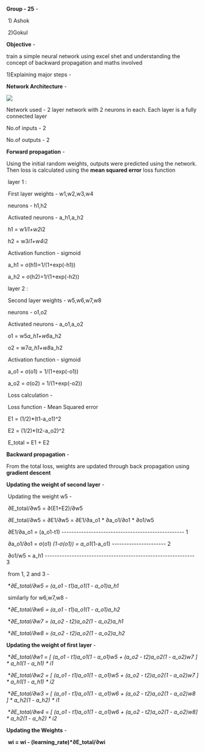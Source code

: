 **Group - 25** - 

​		1) Ashok

​		2)Gokul



**Objective** - 

train a simple neural network using excel shet and understanding the concept of backward propagation and maths involved 

1)Explaining major steps - 



**Network Architecture** -

![](https://drive.google.com/file/d/1bKfADL6pJVjson-UqSoFEmBvLfrPz6qy/view?usp=sharing)

Network used - 2 layer network with 2 neurons in each. Each layer is a fully connected layer



No.of inputs - 2

No.of outputs - 2



**Forward propagation** - 

Using the initial random weights, outputs were predicted using the network. Then loss is calculated using the **mean squared error** loss function

​	layer 1 :

​			First layer weights - w1,w2,w3,w4

​			neurons - h1,h2

​			Activated neurons - a_h1,a_h2

​			h1 = w1*i1+w2*i2

​			h2 = w3*i1+w4*i2

​			Activation function - sigmoid

​			a_h1 = σ(h1)=1/(1+exp(-h1))

​			a_h2 = σ(h2)=1/(1+exp(-h2))

​	layer 2 :

​			Second layer weights - w5,w6,w7,w8

​			neurons - o1,o2

​			Activated neurons - a_o1,a_o2

​			o1 = w5*a_h1+w6*a_h2

​			o2 = w7*a_h1+w8*a_h2

​			Activation function - sigmoid

​			a_o1 = σ(o1) = 1/(1+exp(-o1))

​			a_o2 = σ(o2) = 1/(1+exp(-o2))

​	Loss calculation - 

​			Loss function - Mean Squared error

​			E1 = (1/2)*(t1-a_o1)^2

​			E2 = (1/2)*(t2-a_o2)^2

​			E_total = E1 + E2



**Backward propagation** - 

From the total loss, weights are updated through back propagation using **gradient descent**

**Updating the weight  of second layer**  - 

​	Updating the weight w5 - 

​	∂E_total/∂w5 =  ∂(E1+E2)/∂w5

​	∂E_total/∂w5 =  ∂E1/∂w5 = ∂E1/∂a_o1 * ∂a_o1/∂o1 *  ∂o1/w5

​	∂E1/∂a_o1 = (a_o1-t1)  -------------------------------------------------- 1

​	∂a_o1/∂o1 = σ(o1) *(1-σ(o1)) = a_o1*(1-a_o1)  ---------------------- 2

​	∂o1/w5 = a_h1 ------------------------------------------------------------- 3

​	from 1, 2 and 3 - 

​	**∂E_total/∂w5 =  (a_o1 - t1)*a_o1*(1 - a_o1)*a_h1**

​	similarly for w6,w7,w8 -

​	**∂E_total/∂w6 =  (a_o1 - t1)*a_o1*(1 - a_o1)*a_h2**

​	**∂E_total/∂w7 =  (a_o2 - t2)*a_o2*(1 - a_o2)*a_h1**

​	**∂E_total/∂w8 =  (a_o2 - t2)*a_o2*(1 - a_o2)*a_h2**

**Updating the weight  of first layer**  -

​	**∂E_total/∂w1 = [ (a_o1 - t1)*a_o1*(1 - a_o1)*w5 +   (a_o2 - t2)*a_o2*(1 - a_o2)*w7 ] * a_h1*(1 - a_h1) * i1**

​	**∂E_total/∂w2 = [ (a_o1 - t1)*a_o1*(1 - a_o1)*w5 +   (a_o2 - t2)*a_o2*(1 - a_o2)*w7 ] * a_h1*(1 - a_h1) * i2**

​	**∂E_total/∂w3 = [ (a_o1 - t1)*a_o1*(1 - a_o1)*w6 +    (a_o2 - t2)*a_o2*(1 - a_o2)*w8 ] * a_h2*(1 - a_h2) * i1**

​	**∂E_total/∂w4 = [ (a_o1 - t1)*a_o1*(1 - a_o1)*w6 +    (a_o2 - t2)*a_o2*(1 - a_o2)*w8] * a_h2*(1 - a_h2) * i2**

**Updating the Weights** - 

​	**wi = wi - (learning_rate)*∂E_total/∂wi**

